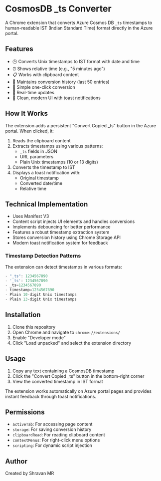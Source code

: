 # CosmosDB _ts Converter

A Chrome extension that converts Azure Cosmos DB `_ts` timestamps to human-readable IST (Indian Standard Time) format directly in the Azure portal.

## Features

- 🕒 Converts Unix timestamps to IST format with date and time
- ⏰ Shows relative time (e.g., "5 minutes ago")
- 📋 Works with clipboard content
- 📝 Maintains conversion history (last 50 entries)
- 🎯 Simple one-click conversion
- 🔄 Real-time updates
- 🎨 Clean, modern UI with toast notifications

## How It Works

The extension adds a persistent "Convert Copied _ts" button in the Azure portal. When clicked, it:

1. Reads the clipboard content
2. Extracts timestamps using various patterns:
   - `_ts` fields in JSON
   - URL parameters
   - Plain Unix timestamps (10 or 13 digits)
3. Converts the timestamp to IST
4. Displays a toast notification with:
   - Original timestamp
   - Converted date/time
   - Relative time

## Technical Implementation

- Uses Manifest V3
- Content script injects UI elements and handles conversions
- Implements debouncing for better performance
- Features a robust timestamp extraction system
- Stores conversion history using Chrome Storage API
- Modern toast notification system for feedback

### Timestamp Detection Patterns

The extension can detect timestamps in various formats:
```javascript
- "_ts": 1234567890
- '_ts': 1234567890
- _ts=1234567890
- timestamp=1234567890
- Plain 10-digit Unix timestamps
- Plain 13-digit Unix timestamps
```

## Installation

1. Clone this repository
2. Open Chrome and navigate to `chrome://extensions/`
3. Enable "Developer mode"
4. Click "Load unpacked" and select the extension directory

## Usage

1. Copy any text containing a CosmosDB timestamp
2. Click the "Convert Copied _ts" button in the bottom-right corner
3. View the converted timestamp in IST format

The extension works automatically on Azure portal pages and provides instant feedback through toast notifications.

## Permissions

- `activeTab`: For accessing page content
- `storage`: For saving conversion history
- `clipboardRead`: For reading clipboard content
- `contextMenus`: For right-click menu options
- `scripting`: For dynamic script injection

## Author

Created by Shravan MR
